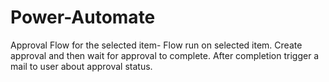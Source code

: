 # Power-Automate
Approval Flow for the selected item- Flow run on selected item. Create approval and then wait for approval to complete. After completion trigger a mail to user about approval status.
